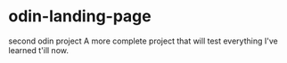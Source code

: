 # odin-landing-page
second odin project
A more complete project that will test everything
I've learned t'ill now.

